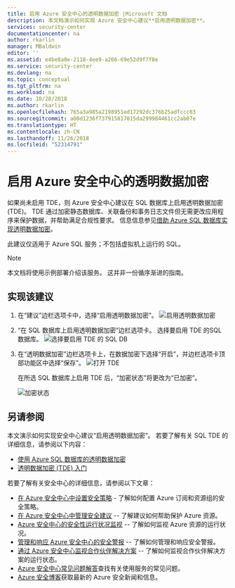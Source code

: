```yaml
---
title: 启用 Azure 安全中心的透明数据加密 |Microsoft 文档
description: 本文档演示如何实现 Azure 安全中心建议**启用透明数据加密**。
services: security-center
documentationcenter: na
author: rkarlin
manager: MBaldwin
editor: ''
ms.assetid: e4be8a0e-2118-4ee9-a266-69e52d9f7f8e
ms.service: security-center
ms.devlang: na
ms.topic: conceptual
ms.tgt_pltfrm: na
ms.workload: na
ms.date: 10/28/2018
ms.author: rkarlin
ms.openlocfilehash: 765a3a985a2198951ed17292dc376b25adfccc03
ms.sourcegitcommit: a08d1236f737915817815da299984461cc2ab07e
ms.translationtype: HT
ms.contentlocale: zh-CN
ms.lasthandoff: 11/26/2018
ms.locfileid: "52314791"
---
```

# <a name="enable-transparent-data-encryption-in-azure-security-center"></a>启用 Azure 安全中心的透明数据加密
如果尚未启用 TDE，则 Azure 安全中心建议在 SQL 数据库上启用透明数据加密 (TDE)。 TDE 通过加密静态数据库、关联备份和事务日志文件但无需更改应用程序来保护数据，并帮助满足合规性要求。 信息信息参见[借助 Azure SQL 数据库实现透明数据加密](https://msdn.microsoft.com/library/dn948096)。

此建议仅适用于 Azure SQL 服务；不包括虚拟机上运行的 SQL。

> [!NOTE]
> 本文档将使用示例部署介绍该服务。  这并非一份循序渐进的指南。
>
>

## <a name="implement-the-recommendation"></a>实现该建议
1. 在“建议”边栏选项卡中，选择“启用透明数据加密”。
   ![启用透明数据加密][1]
2. “在 SQL 数据库上启用透明数据加密”边栏选项卡。 选择要启用 TDE 的SQL 数据库。
   ![选择要启用 TDE 的 SQL DB][2]
3. 在“透明数据加密”边栏选项卡上，在数据加密下选择“开启”，并边栏选项卡顶部功能区中选择“保存”。
   ![打开 TDE][3]

   在所选 SQL 数据库上启用 TDE 后，“加密状态”将更改为“已加密”。    

   ![加密状态][4]

## <a name="see-also"></a>另请参阅
本文演示如何实现安全中心建议“启用透明数据加密”。 若要了解有关 SQL TDE 的详细信息，请参阅以下内容：

* [使用 Azure SQL 数据库的透明数据加密](https://msdn.microsoft.com/library/dn948096)
* [透明数据加密 (TDE) 入门](../sql-data-warehouse/sql-data-warehouse-encryption-tde.md)

若要了解有关安全中心的详细信息，请参阅以下文章：

* [在 Azure 安全中心中设置安全策略](security-center-azure-policy.md) - 了解如何配置 Azure 订阅和资源组的安全策略。
* [在 Azure 安全中心中管理安全建议](security-center-recommendations.md) -- 了解建议如何帮助保护 Azure 资源。
* [Azure 安全中心的安全性运行状况监视](security-center-monitoring.md) -- 了解如何监视 Azure 资源的运行状况。
* [管理和响应 Azure 安全中心的安全警报](security-center-managing-and-responding-alerts.md) -- 了解如何管理和响应安全警报。
* [通过 Azure 安全中心监视合作伙伴解决方案](security-center-partner-solutions.md) -- 了解如何监视合作伙伴解决方案的运行状态。
* [Azure 安全中心常见问题解答](security-center-faq.md)查找有关使用服务的常见问题。
* [Azure 安全博客](https://blogs.msdn.com/b/azuresecurity/)获取最新的 Azure 安全新闻和信息。

<!--Image references-->
[1]: ./media/security-center-enable-tde-on-sql-databases/enable-tde.png
[2]:./media/security-center-enable-tde-on-sql-databases/transparent-data-encryption-blade.png
[3]: ./media/security-center-enable-tde-on-sql-databases/turn-on-tde.png
[4]: ./media/security-center-enable-tde-on-sql-databases/encrypted.png
